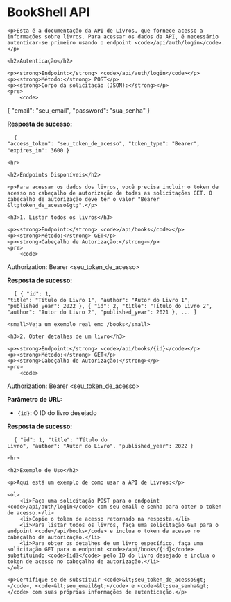 <h1>BookShell API</h1>

    <p>Esta é a documentação da API de Livros, que fornece acesso a informações sobre livros. Para acessar os dados da API, é necessário autenticar-se primeiro usando o endpoint <code>/api/auth/login</code>.</p>
        
    <h2>Autenticação</h2>

    <p><strong>Endpoint:</strong> <code>/api/auth/login</code></p>
    <p><strong>Método:</strong> POST</p>
    <p><strong>Corpo da solicitação (JSON):</strong></p>
    <pre>
        <code>
{
  "email": "seu_email",
  "password": "sua_senha"
}
        </code>
    </pre>
    <p><strong>Resposta de sucesso:</strong></p>
    <pre>
        <code>
{
  "access_token": "seu_token_de_acesso",
  "token_type": "Bearer",
  "expires_in": 3600
}
        </code>
    </pre>

    <hr>

    <h2>Endpoints Disponíveis</h2>

    <p>Para acessar os dados dos livros, você precisa incluir o token de acesso no cabeçalho de autorização de todas as solicitações GET. O cabeçalho de autorização deve ter o valor "Bearer &lt;token_de_acesso&gt;".</p>

    <h3>1. Listar todos os livros</h3>

    <p><strong>Endpoint:</strong> <code>/api/books</code></p>
    <p><strong>Método:</strong> GET</p>
    <p><strong>Cabeçalho de Autorização:</strong></p>
    <pre>
        <code>
Authorization: Bearer &lt;seu_token_de_acesso&gt;
        </code>
    </pre>
    <p><strong>Resposta de sucesso:</strong></p>
    <pre>
        <code>
[
  {
    "id": 1,
    "title": "Título do Livro 1",
    "author": "Autor do Livro 1",
    "published_year": 2022
  },
  {
    "id": 2,
    "title": "Título do Livro 2",
    "author": "Autor do Livro 2",
    "published_year": 2021
  },
  ...
]
        </code>
    </pre>

    <small>Veja um exemplo real em: /books</small>

    <h3>2. Obter detalhes de um livro</h3>

    <p><strong>Endpoint:</strong> <code>/api/books/{id}</code></p>
    <p><strong>Método:</strong> GET</p>
    <p><strong>Cabeçalho de Autorização:</strong></p>
    <pre>
        <code>
Authorization: Bearer &lt;seu_token_de_acesso&gt;
        </code>
    </pre>
    <p><strong>Parâmetro de URL:</strong></p>
    <ul>
        <li><code>{id}</code>: O ID do livro desejado</li>
    </ul>
    <p><strong>Resposta de sucesso:</strong></p>
    <pre>
        <code>
{
  "id": 1,
  "title": "Título do Livro",
  "author": "Autor do Livro",
  "published_year": 2022
}
        </code>
    </pre>

    <hr>

    <h2>Exemplo de Uso</h2>

    <p>Aqui está um exemplo de como usar a API de Livros:</p>

    <ol>
        <li>Faça uma solicitação POST para o endpoint <code>/api/auth/login</code> com seu email e senha para obter o token de acesso.</li>
        <li>Copie o token de acesso retornado na resposta.</li>
        <li>Para listar todos os livros, faça uma solicitação GET para o endpoint <code>/api/books</code> e inclua o token de acesso no cabeçalho de autorização.</li>
        <li>Para obter os detalhes de um livro específico, faça uma solicitação GET para o endpoint <code>/api/books/{id}</code> substituindo <code>{id}</code> pelo ID do livro desejado e inclua o token de acesso no cabeçalho de autorização.</li>
    </ol>

    <p>Certifique-se de substituir <code>&lt;seu_token_de_acesso&gt;</code>, <code>&lt;seu_email&gt;</code> e <code>&lt;sua_senha&gt;</code> com suas próprias informações de autenticação.</p>
